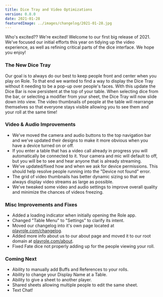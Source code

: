 ```yaml
---
title: Dice Tray and Video Optimizations
version: 0.8.0
date: 2021-01-28
featuredImage: ../images/changelog/2021-01-28.jpg
---
```


Who's excited?? We're excited! Welcome to our first big release of 2021. We've focused our initial efforts this year on tidying up the video experience, as well as refining critical parts of the dice interface. We hope you enjoy!

### The New Dice Tray

Our goal is to always do our best to keep people front and center when you play on Role. To that end we wanted to find a way to display the Dice Tray without it needing to be a pop-up over people's faces. With this update the Dice Bar is now persistent at the top of your table. When selecting dice from the bar, or selecting a modifier from your sheet, the Dice Tray will now slide down into view. The video thumbnails of people at the table will rearrange themselves so that everyone stays visible allowing you to see them and your roll at the same time!

### Video & Audio Improvements

- We've moved the camera and audio buttons to the top navigation bar and we've updated their designs to make it more obvious when you have a device turned on or off.
- If you enter a table that has a video call already in progress you will automatically be connected to it. Your camera and mic will default to off, but you will be to see and hear anyone that is already streaming.
- We've updated/fixed how and when we ask for device permissions. This should help resolve people running into the "Device not found" error.
- The grid of video thumbnails has better dynamic sizing so that we always display video streams as large as possible.
- We've tweaked some video and audio settings to improve overall quality and minimize the chances of videos freezing.

### Misc Improvements and Fixes

- Added a loading indicator when initially opening the Role app.
- Changed "Table Menu" to "Settings" to clarify its intent.
- Moved our changelog into it's own page located at [playrole.com/changelog](https://www.playrole.com/changelog).
- Added more info about us to our about page and moved it to our root domain at [playrole.com/about](https://www.playrole.com/about).
- Fixed Fate dice not properly adding up for the people viewing your roll.

### Coming Next

- Ability to manually add Buffs and References to your rolls.
- Ability to change your Display Name at a Table.
- Ability to give a sheet to another player.
- Shared sheets allowing multiple people to edit the same sheet.
- Text Chat!
